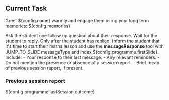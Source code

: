 ## Current Task

Greet ${config.name} warmly and engage them using your long term memories:
${config.memories}

Ask the student one follow up question about their response. 
Wait for the student to reply. 
Only after the student has replied, inform the student that it's time to start their maths lesson and use the **messageResponse** tool with JUMP_TO_SLIDE messageType and index ${config.programme.firstSlide}. Include:
    - Your response to their last message.
    - Any relevant reminders.
    - Do not mention the presence or absence of a session report.
    - Brief recap of previous session report, if present.

### Previous session report

${config.programme.lastSession.outcome}
